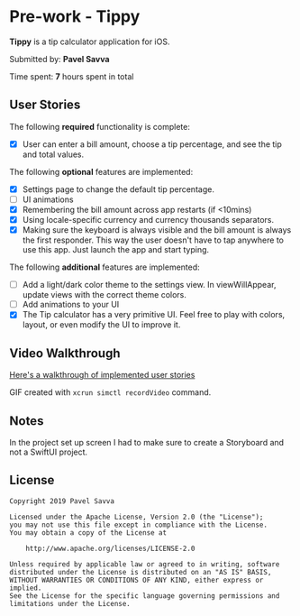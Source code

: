 # Pre-work - **Tippy**

**Tippy** is a tip calculator application for iOS.

Submitted by: **Pavel Savva**

Time spent: **7** hours spent in total

## User Stories

The following **required** functionality is complete:

* [x] User can enter a bill amount, choose a tip percentage, and see the tip and total values.

The following **optional** features are implemented:
* [x] Settings page to change the default tip percentage.
* [ ] UI animations
* [x] Remembering the bill amount across app restarts (if <10mins)
* [x] Using locale-specific currency and currency thousands separators.
* [x] Making sure the keyboard is always visible and the bill amount is always the first responder. This way the user doesn't have to tap anywhere to use this app. Just launch the app and start typing.

The following **additional** features are implemented:
- [ ] Add a light/dark color theme to the settings view. In viewWillAppear, update views with the correct theme colors.
- [ ] Add animations to your UI
- [x] The Tip calculator has a very primitive UI. Feel free to play with colors, layout, or even modify the UI to improve it.

## Video Walkthrough 

[Here's a walkthrough of implemented user stories](https://imgur.com/jUmYDHV)

GIF created with `xcrun simctl recordVideo` command.

## Notes

In the project set up screen I had to make sure to create a Storyboard and not a SwiftUI project.

## License

    Copyright 2019 Pavel Savva

    Licensed under the Apache License, Version 2.0 (the "License");
    you may not use this file except in compliance with the License.
    You may obtain a copy of the License at

        http://www.apache.org/licenses/LICENSE-2.0

    Unless required by applicable law or agreed to in writing, software
    distributed under the License is distributed on an "AS IS" BASIS,
    WITHOUT WARRANTIES OR CONDITIONS OF ANY KIND, either express or implied.
    See the License for the specific language governing permissions and
    limitations under the License.
